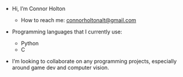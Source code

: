 - Hi, I’m Connor Holton
  - How to reach me: connorholtonalt@gmail.com

- Programming languages that I currently use:
  - Python
  - C
    
- I’m looking to collaborate on any programming projects, especially around game dev and computer vision.
